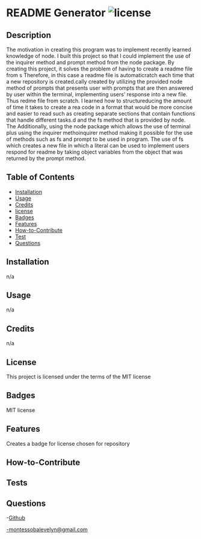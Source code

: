 
  # README Generator ![license](https://img.shields.io/badge/license-MIT-blue.svg)

## Description
 The motivation in creating this program was to implement recently learned knowledge of node. I built this project so that I could implement the use of the inquirer method and prompt method from the node package. By creating this project, it solves the problem of having to create a readme file from s Therefore, in this case a readme file is automaticratch each time that a new repository is created.cally created by utilizing the provided node method of prompts that presents user with prompts that are then answered by user within the terminal, implementing users’ response into a new file. Thus redme file from scratch.  I learned how to structureducing the amount of time it takes to create a rea code in a format that would be more concise and easier to read such as creating separate sections that contain functions that handle different tasks.d and the fs method that is provided by node. The  Additionally, using the node package which allows the use of terminal plus using the inquirer methoinquirer method making it possible for the use of methods such as fs and prompt to be used in program. The use of fs which creates a new file in which a literal can be used to implement users respond for readme by taking object variables from the object that was returned by the prompt method.  
## Table of Contents 

- [Installation](#installation)
- [Usage](#usage)
- [Credits](#credits)
- [license](#license)
- [Badges](#badges)
- [Features](#features)
- [How-to-Contribute](#how-to-contribute)
- [Test](#test)
- [Questions](#questions)

## Installation

 n/a

## Usage

 n/a

## Credits


 n/a

## License

 This project is licensed under the terms of the MIT license

 
## Badges
 MIT license


## Features
 Creates a badge for license chosen for repository 



## How-to-Contribute

## Tests

## Questions
-[Github](https://github.com/EvelynMS1)

-montessobalevelyn@gmail.com
